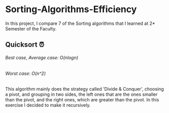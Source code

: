 # Sorting-Algorithms-Efficiency
In this project, I compare 7  of the Sorting algorithms that I learned at 2* Semester of the Faculty.

## Quicksort ⏰
###### Best case, Average case:   O(nlogn)
###### Worst case:                O(n^2)
This algorithm mainly does the strategy called 'Divide & Conquer', choosing a pivot, 
and grouping in two sides, the left ones that are the ones smaller than the pivot, and
the right ones, which are greater than the pivot. In this exercise I decided to make it recursively.

